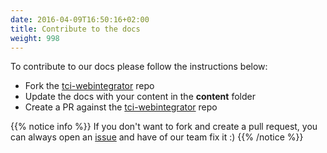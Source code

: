 ```yaml
---
date: 2016-04-09T16:50:16+02:00
title: Contribute to the docs
weight: 998
---
```


To contribute to our docs please follow the instructions below:

* Fork the [tci-webintegrator](https://github.com/TIBCOSoftware/tci-webintegrator) repo
* Update the docs with your content in the **content** folder
* Create a PR against the [tci-webintegrator](https://github.com/TIBCOSoftware/tci-webintegrator) repo

{{% notice info %}}
If you don't want to fork and create a pull request, you can always open an [issue](https://github.com/TIBCOSoftware/tci-webintegrator/issues) and have of our team fix it :)
{{% /notice %}}